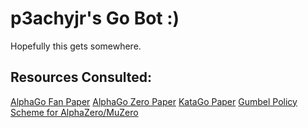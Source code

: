 # p3achyjr's Go Bot :)

Hopefully this gets somewhere.

## Resources Consulted:

[AlphaGo Fan Paper](https://www.rose-hulman.edu/class/cs/csse413/schedule/day16/MasteringTheGameofGo.pdf)
[AlphaGo Zero Paper](https://www.nature.com/articles/nature24270.epdf)
[KataGo Paper](https://arxiv.org/pdf/1902.10565.pdf)
[Gumbel Policy Scheme for AlphaZero/MuZero](https://openreview.net/pdf?id=bERaNdoegnO)